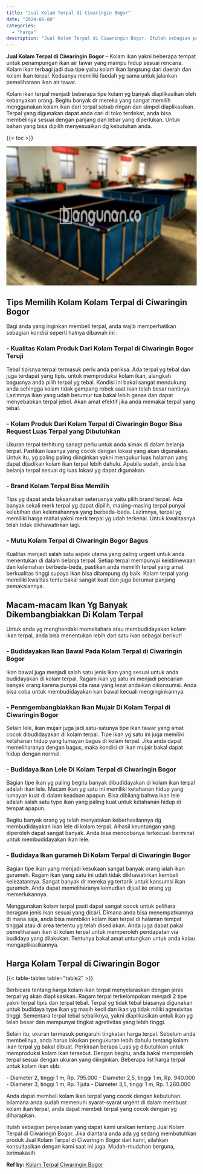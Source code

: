 ```yaml
---
title: "Jual Kolam Terpal di Ciwaringin Bogor"
date: "2024-06-08"
categories: 
  - "harga"
description: "Jual Kolam Terpal di Ciwaringin Bogor. Itulah sebagian penjelasan yang dapat kami uraikan tentang Jual Kolam Terpal di Ciwaringin Bogor. Jika diantara anda a..."
---
```


**Jual Kolam Terpal di Ciwaringin Bogor** – Kolam ikan yakni beberapa tempat untuk penampungan ikan air tawar yang mampu hidup sesuai rencana. Kolam ikan terbagi jadi dua tipe yaitu kolam ikan langsung dari daerah dan kolam ikan terpal. Keduanya memiliki faedah yg sama untuk jalankan pemeliharaan ikan air tawar.

Kolam ikan terpal menjadi beberapa tipe kolam yg banyak diaplikasikan oleh kebanyakan orang. Begitu banyak dr mereka yang sangat memilih menggunakan kolam ikan dari terpal sebab ringan dan simpel diaplikasikan. Terpal yang digunakan dapat anda cari di toko terdekat, anda bisa membelinya sesuai dengan panjang dan lebar yang diperlukan. Untuk bahan yang bisa dipilih menyesuaikan dg kebutuhan anda.

{{< toc >}}

![Jual Kolam Terpal di Ciwaringin Bogor](/images/jual-kolam-terpal-20.png)

## Tips Memilih Kolam Kolam Terpal di Ciwaringin Bogor

Bagi anda yang inginkan membeli terpal, anda wajib memperhatikan sebagian kondisi seperti halnya dibawah ini :

### \- Kualitas Kolam Produk Dari Kolam Terpal di Ciwaringin Bogor Teruji

Tebal tipisnya terpal termasuk perlu anda periksa. Ada terpal yg tebal dan juga terdapat yang tipis. untuk memproduksi kolam ikan, alangkah bagusnya anda pilih terpal yg tebal. Kondisi ini bakal sangat mendukung anda sehingga kolam tidak gampang robek saat ikan telah besar nantinya. Lazimnya ikan yang udah berumur tua bakal lebih ganas dan dapat menyebabkan terpal jebol. Akan amat efektif jika anda memakai terpal yang tebal.

### \- Kolam Produk Dari Kolam Terpal di Ciwaringin Bogor Bisa Request Luas Terpal yang Dibutuhkan

Ukuran terpal terhitung sanagt perlu untuk anda simak di dalam belanja terpal. Pastikan luasnya yang cocok dengan lokasi yang akan digunakan. Untuk itu, yg paling paling diinginkan yakni mengukur luas halaman yang dapat dijadikan kolam ikan terpal lebih dahulu. Apabila sudah, anda bisa belanja terpal sesuai dg luas lokasi yg dapat digunakan.

### \- Brand Kolam Terpal Bisa Memilih

Tips yg dapat anda laksanakan seterusnya yaitu pilih brand terpal. Ada banyak sekali merk terpal yg dapat dipilih, masing-masing terpal punyai kelebihan dan kelemahannya yang berbeda-beda. Lazimnya, terpal yg memiliki harga mahal yakni merk terpal yg udah terkenal. Untuk kwalitasnya telah tidak dikhawatirkan lagi.

### \- Mutu Kolam Terpal di Ciwaringin Bogor Bagus

Kualitas menjadi salah satu aspek utama yang paling urgent untuk anda menentukan di dalam belanja terpal. Setiap terpal mempunyai keistimewaan dan kelemahan berbeda-beda, pastikan anda memilih terpal yang amat berkualitas tinggi supaya ikan bisa ditampung dg baik. Kolam terpal yang memiliki kwalitas tentu bakal sangat kuat dan juga berumur panjang pemakaiannya.

## Macam-macam Ikan Yg Banyak Dikembangbiakkan Di Kolam Terpal

Untuk anda yg menghendaki memeliahara atau membudidayakan kolam ikan terpal, anda bisa menentukan lebih dari satu ikan sebagai berikut!

### \- Budidayakan Ikan Bawal Pada Kolam Terpal di Ciwaringin Bogor

Ikan bawal juga menjadi salah satu jenis ikan yang sesuai untuk anda budidayakan di kolam terpal. Ragam ikan yg satu ini menjadi pencarian banyak orang karena punyai cita rasa yang lezat andaikan dikonsumsi. Anda bisa coba untuk membudidayakan kan bawal kecuali menginginkannya.

### \- Penmgembangbiakkan Ikan Mujair Di Kolam Terpal di Ciwaringin Bogor

Selain lele, ikan mujair juga jadi satu-satunya tipe ikan tawar yang amat cocok dibudidayakan di kolam terpal. Tipe ikan yg satu ini juga memiliki ketahanan hidup yang lumayan bagus di kolam terpal. Jika anda dapat memeliharanya dengan bagus, maka kondisi dr ikan mujair bakal dapat hidup dengan normal.

### \- Budidaya Ikan Lele Di Kolam Terpal di Ciwaringin Bogor

Bagian tipe ikan yg paling begitu banyak dibudidayakan di kolam ikan terpal adalah ikan lele. Macam ikan yg satu ini memiliki ketahanan hidup yang lumayan kuat di dalam keadaan apapun. Bisa dibilang bahwa ikan lele adalah salah satu type ikan yang paling kuat untuk ketahanan hidup di tempat apapun.

Begitu banyak orang yg telah menyatakan keberhasilannya dg membudidayakan ikan lele di kolam terpal. Alhasil keuntungan yang diperoleh dapat sangat banyak. Anda bisa mencobanya terkecuali berminat untuk membudidayakan ikan lele.

### \- Budidaya Ikan gurameh Di Kolam Terpal di Ciwaringin Bogor

Bagian tipe ikan yang menjadi kesukaan sangat banyak orang ialah ikan gurameh. Ragam ikan yang satu ini udah tidak dikhawatirkan kembali kelezatannya. Sangat banyak dr mereka yg tertarik untuk konsumsi ikan gurameh. Anda dapat memeliharanya kemudian dijual ke orang yg memerlukannya.

Menggunakan kolam terpal pasti dapat sangat cocok untuk pelihara beragam jenis ikan sesuai yang dicari. Dimana anda bisa menempatkannya di mana saja, anda bisa membikin kolam ikan terpal di halaman tempat tinggal atau di area tertentu yg telah disediakan. Anda juga dapat pakai pemeliharaan ikan di kolam terpal untuk memperoleh pendapatan via budidaya yang dilakukan. Tentunya bakal amat untungkan untuk anda kalau mengaplikasikannya.

## Harga Kolam Terpal di Ciwaringin Bogor

{{< table-tables table="table2" >}}

Berbicara tentang harga kolam ikan terpal menyelaraskan dengan jenis terpal yg akan diaplikasikan. Ragam terpal terkelompokan menjadi 2 tipe yakni terpal tipis dan terpal tebal. Terpal yg tidak tebal biasanya digunakan untuk budidaya type ikan yg masih kecil dan ikan yg tidak miliki agresivitas tinggi. Sementara terpal tebal sebaliknya, yakni diaplikasikan untuk ikan yg telah besar dan mempunyai tingkat agretivitas yang lebih tinggi.

Selain itu, ukuran termasuk pengaruhi tingkatan harga terpal. Sebelum anda membelinya, anda harus lakukan pengukuran lebih dahulu tentang kolam ikan terpal yg bakal dibuat. Perkiraan berapa Luas yg dibutuhkan untuk memproduksi kolam ikan tersebut. Dengan begitu, anda bakal memperoleh terpal sesuai dengan ukuran yang diinginkan. Beberapa list harga terpal untuk kolam ikan sbb:

\- Diameter 2, tinggi 1 m, Rp. 795.000 - Diameter 2,5, tinggi 1 m, Rp. 940.000 - Diameter 3, tinggi 1 m, Rp. 1 juta - Diameter 3,5, tinggi 1 m, Rp. 1.260.000

Anda dapat membeli kolam ikan terpal yang cocok dengan kebutuhan. bilamana anda sudah memenuhi syarat-syarat urgent di dalam membuat kolam ikan terpal, anda dapat membeli terpal yang cocok dengan yg diharapkan.

Itulah sebagian penjelasan yang dapat kami uraikan tentang Jual Kolam Terpal di Ciwaringin Bogor. Jika diantara anda ada yg sedang membutuhkan produk Jual Kolam Terpal di Ciwaringin Bogor dari kami, silahkan konsultasikan dengan kami saat ini juga. Mudah-mudahan berguna, terimakasih.

**Ref by:** [Kolam Terpal Ciwaringin Bogor](https://id.wikipedia.org/wiki/Kolam)
